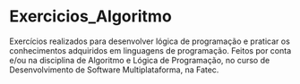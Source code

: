 # Exercicios_Algoritmo

Exercícios realizados para desenvolver lógica de programação e praticar os conhecimentos adquiridos em linguagens de programação. Feitos por conta e/ou na disciplina de Algoritmo e Lógica de Programação, no curso de Desenvolvimento de Software Multiplataforma, na Fatec.
